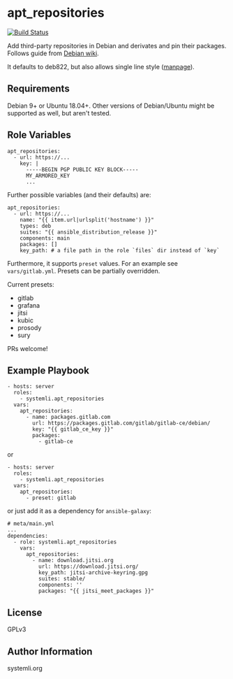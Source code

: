 apt_repositories
================

[![Build Status](https://github.com/systemli/ansible-role-apt_repositories/workflows/Molecule/badge.svg?branch=master)](https://github.com/systemli/ansible-role-apt_repositories/actions?query=workflow%3AIntegration)

Add third-party repositories in Debian and derivates and pin their packages.
Follows guide from [Debian wiki](https://wiki.debian.org/DebianRepository/UseThirdParty).

It defaults to deb822, but also allows single line style ([manpage](https://manpages.debian.org/buster/apt/sources.list.5.en.html#THE_DEB_AND_DEB-SRC_TYPES:_GENERAL_FORMAT)).

Requirements
------------

Debian 9+ or Ubuntu 18.04+. Other versions of Debian/Ubuntu might be supported as well, but aren't tested.

Role Variables
--------------

```
apt_repositories:
  - url: https://...
    key: |
      -----BEGIN PGP PUBLIC KEY BLOCK-----
      MY_ARMORED_KEY
      ...
```

Further possible variables (and their defaults) are:

```
apt_repositories:
  - url: https://...
    name: "{{ item.url|urlsplit('hostname') }}"
    types: deb
    suites: "{{ ansible_distribution_release }}"
    components: main
    packages: []
    key_path: # a file path in the role `files` dir instead of `key`
```

Furthermore, it supports `preset` values. For an example see `vars/gitlab.yml`.
Presets can be partially overridden.

Current presets:

  - gitlab
  - grafana
  - jitsi
  - kubic
  - prosody
  - sury

PRs welcome!

Example Playbook
----------------

```
- hosts: server
  roles:
    - systemli.apt_repositories
  vars:
    apt_repositories:
      - name: packages.gitlab.com
        url: https://packages.gitlab.com/gitlab/gitlab-ce/debian/
        key: "{{ gitlab_ce_key }}"
        packages:
          - gitlab-ce
```

or

```
- hosts: server
  roles:
    - systemli.apt_repositories
  vars:
    apt_repositories:
      - preset: gitlab
```

or just add it as a dependency for `ansible-galaxy`:

```
# meta/main.yml
...
dependencies:
  - role: systemli.apt_repositories
    vars:
      apt_repositories:
        - name: download.jitsi.org
          url: https://download.jitsi.org/
          key_path: jitsi-archive-keyring.gpg
          suites: stable/
          components: ''
          packages: "{{ jitsi_meet_packages }}"
```

License
-------

GPLv3

Author Information
------------------

systemli.org
